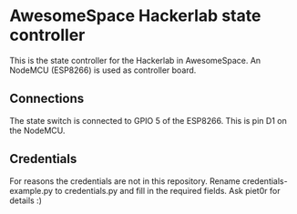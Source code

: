 # AwesomeSpace Hackerlab state controller
This is the state controller for the Hackerlab in AwesomeSpace. An NodeMCU (ESP8266) is used as controller board.

## Connections
The state switch is connected to GPIO 5 of the ESP8266. This is pin D1 on the NodeMCU.

## Credentials
For reasons the credentials are not in this repository. Rename credentials-example.py to credentials.py and fill in the required fields. Ask piet0r for details :)
